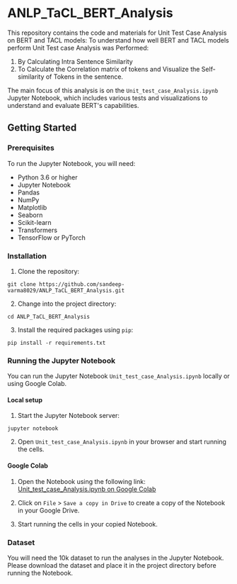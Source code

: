 # ANLP_TaCL_BERT_Analysis

This repository contains the code and materials for Unit Test Case Analysis on BERT and TACL models:
To understand how well BERT and TACL models perform Unit Test case Analysis was Performed:
1.	By Calculating Intra Sentence Similarity
2.	To Calculate the Correlation matrix of tokens and Visualize the Self-similarity of Tokens in the sentence.

The main focus of this analysis is on the `Unit_test_case_Analysis.ipynb` Jupyter Notebook, which includes various tests and visualizations to understand and evaluate BERT's capabilities.

## Getting Started

### Prerequisites

To run the Jupyter Notebook, you will need:

- Python 3.6 or higher
- Jupyter Notebook
- Pandas
- NumPy
- Matplotlib
- Seaborn
- Scikit-learn
- Transformers
- TensorFlow or PyTorch

### Installation

1. Clone the repository:

```
git clone https://github.com/sandeep-varma8029/ANLP_TaCL_BERT_Analysis.git

```

2. Change into the project directory:

```
cd ANLP_TaCL_BERT_Analysis
```

3. Install the required packages using `pip`:

```
pip install -r requirements.txt
```

### Running the Jupyter Notebook

You can run the Jupyter Notebook `Unit_test_case_Analysis.ipynb` locally or using Google Colab.

#### Local setup

1. Start the Jupyter Notebook server:

```
jupyter notebook
```

2. Open `Unit_test_case_Analysis.ipynb` in your browser and start running the cells.

#### Google Colab

1. Open the Notebook using the following link: [Unit_test_case_Analysis.ipynb on Google Colab]([https://colab.research.google.com/drive/1MlVKkdwgd-hRf3Om-a71pOzApLdMH26Y?usp=sharing](https://colab.research.google.com/drive/1MlVKkdwgd-hRf3Om-a71pOzApLdMH26Y?usp=sharing))

2. Click on `File` > `Save a copy in Drive` to create a copy of the Notebook in your Google Drive.

3. Start running the cells in your copied Notebook.

### Dataset

You will need the 10k dataset to run the analyses in the Jupyter Notebook. Please download the dataset and place it in the project directory before running the Notebook.

